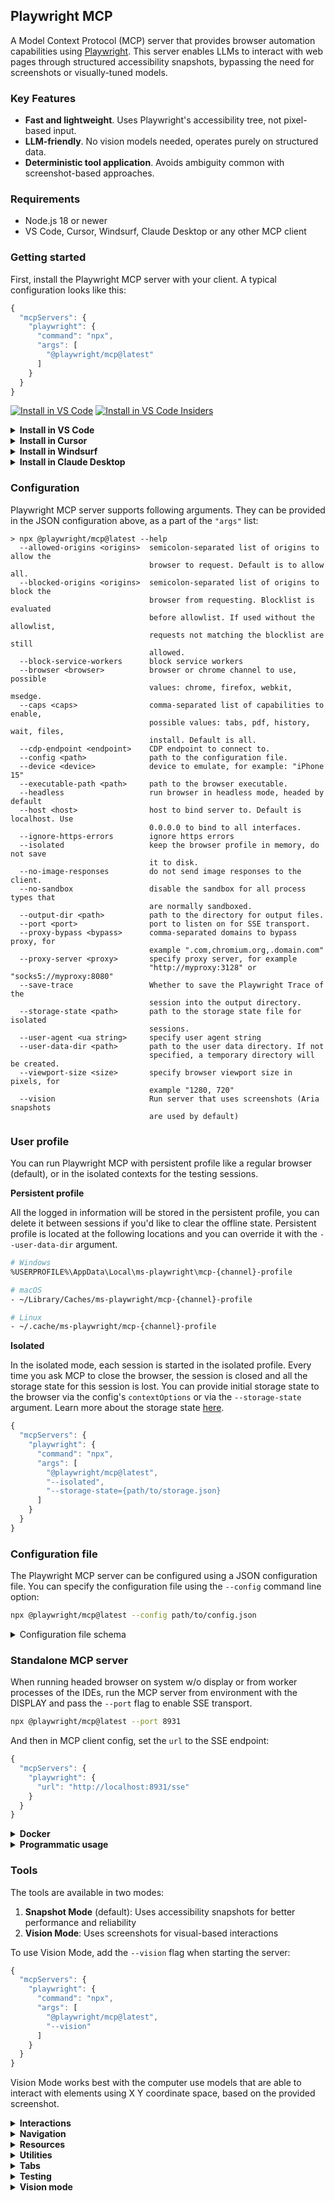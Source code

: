## Playwright MCP

A Model Context Protocol (MCP) server that provides browser automation capabilities using [Playwright](https://playwright.dev). This server enables LLMs to interact with web pages through structured accessibility snapshots, bypassing the need for screenshots or visually-tuned models.

### Key Features

- **Fast and lightweight**. Uses Playwright's accessibility tree, not pixel-based input.
- **LLM-friendly**. No vision models needed, operates purely on structured data.
- **Deterministic tool application**. Avoids ambiguity common with screenshot-based approaches.

### Requirements
- Node.js 18 or newer
- VS Code, Cursor, Windsurf, Claude Desktop or any other MCP client

<!--
// Generate using:
node utils/generate-links.js
-->

### Getting started

First, install the Playwright MCP server with your client. A typical configuration looks like this:

```js
{
  "mcpServers": {
    "playwright": {
      "command": "npx",
      "args": [
        "@playwright/mcp@latest"
      ]
    }
  }
}
```

[<img src="https://img.shields.io/badge/VS_Code-VS_Code?style=flat-square&label=Install%20Server&color=0098FF" alt="Install in VS Code">](https://insiders.vscode.dev/redirect?url=vscode%3Amcp%2Finstall%3F%257B%2522name%2522%253A%2522playwright%2522%252C%2522command%2522%253A%2522npx%2522%252C%2522args%2522%253A%255B%2522%2540playwright%252Fmcp%2540latest%2522%255D%257D) [<img alt="Install in VS Code Insiders" src="https://img.shields.io/badge/VS_Code_Insiders-VS_Code_Insiders?style=flat-square&label=Install%20Server&color=24bfa5">](https://insiders.vscode.dev/redirect?url=vscode-insiders%3Amcp%2Finstall%3F%257B%2522name%2522%253A%2522playwright%2522%252C%2522command%2522%253A%2522npx%2522%252C%2522args%2522%253A%255B%2522%2540playwright%252Fmcp%2540latest%2522%255D%257D)


<details><summary><b>Install in VS Code</b></summary>

You can also install the Playwright MCP server using the VS Code CLI:

```bash
# For VS Code
code --add-mcp '{"name":"playwright","command":"npx","args":["@playwright/mcp@latest"]}'
```

After installation, the Playwright MCP server will be available for use with your GitHub Copilot agent in VS Code.
</details>

<details>
<summary><b>Install in Cursor</b></summary>

Go to `Cursor Settings` -> `MCP` -> `Add new MCP Server`. Name to your liking, use `command` type with the command `npx @playwright/mcp`. You can also verify config or add command like arguments via clicking `Edit`.

```js
{
  "mcpServers": {
    "playwright": {
      "command": "npx",
      "args": [
        "@playwright/mcp@latest"
      ]
    }
  }
}
```
</details>

<details>
<summary><b>Install in Windsurf</b></summary>

Follow Windsuff MCP [documentation](https://docs.windsurf.com/windsurf/cascade/mcp). Use following configuration:

```js
{
  "mcpServers": {
    "playwright": {
      "command": "npx",
      "args": [
        "@playwright/mcp@latest"
      ]
    }
  }
}
```
</details>

<details>
<summary><b>Install in Claude Desktop</b></summary>

Follow the MCP install [guide](https://modelcontextprotocol.io/quickstart/user), use following configuration:

```js
{
  "mcpServers": {
    "playwright": {
      "command": "npx",
      "args": [
        "@playwright/mcp@latest"
      ]
    }
  }
}
```
</details>

### Configuration

Playwright MCP server supports following arguments. They can be provided in the JSON configuration above, as a part of the `"args"` list:

<!--- Options generated by update-readme.js -->

```
> npx @playwright/mcp@latest --help
  --allowed-origins <origins>  semicolon-separated list of origins to allow the
                               browser to request. Default is to allow all.
  --blocked-origins <origins>  semicolon-separated list of origins to block the
                               browser from requesting. Blocklist is evaluated
                               before allowlist. If used without the allowlist,
                               requests not matching the blocklist are still
                               allowed.
  --block-service-workers      block service workers
  --browser <browser>          browser or chrome channel to use, possible
                               values: chrome, firefox, webkit, msedge.
  --caps <caps>                comma-separated list of capabilities to enable,
                               possible values: tabs, pdf, history, wait, files,
                               install. Default is all.
  --cdp-endpoint <endpoint>    CDP endpoint to connect to.
  --config <path>              path to the configuration file.
  --device <device>            device to emulate, for example: "iPhone 15"
  --executable-path <path>     path to the browser executable.
  --headless                   run browser in headless mode, headed by default
  --host <host>                host to bind server to. Default is localhost. Use
                               0.0.0.0 to bind to all interfaces.
  --ignore-https-errors        ignore https errors
  --isolated                   keep the browser profile in memory, do not save
                               it to disk.
  --no-image-responses         do not send image responses to the client.
  --no-sandbox                 disable the sandbox for all process types that
                               are normally sandboxed.
  --output-dir <path>          path to the directory for output files.
  --port <port>                port to listen on for SSE transport.
  --proxy-bypass <bypass>      comma-separated domains to bypass proxy, for
                               example ".com,chromium.org,.domain.com"
  --proxy-server <proxy>       specify proxy server, for example
                               "http://myproxy:3128" or "socks5://myproxy:8080"
  --save-trace                 Whether to save the Playwright Trace of the
                               session into the output directory.
  --storage-state <path>       path to the storage state file for isolated
                               sessions.
  --user-agent <ua string>     specify user agent string
  --user-data-dir <path>       path to the user data directory. If not
                               specified, a temporary directory will be created.
  --viewport-size <size>       specify browser viewport size in pixels, for
                               example "1280, 720"
  --vision                     Run server that uses screenshots (Aria snapshots
                               are used by default)
```

<!--- End of options generated section -->

### User profile

You can run Playwright MCP with persistent profile like a regular browser (default), or in the isolated contexts for the testing sessions.

**Persistent profile**

All the logged in information will be stored in the persistent profile, you can delete it between sessions if you'd like to clear the offline state.
Persistent profile is located at the following locations and you can override it with the `--user-data-dir` argument.

```bash
# Windows
%USERPROFILE%\AppData\Local\ms-playwright\mcp-{channel}-profile

# macOS
- ~/Library/Caches/ms-playwright/mcp-{channel}-profile

# Linux
- ~/.cache/ms-playwright/mcp-{channel}-profile
```

**Isolated**

In the isolated mode, each session is started in the isolated profile. Every time you ask MCP to close the browser,
the session is closed and all the storage state for this session is lost. You can provide initial storage state
to the browser via the config's `contextOptions` or via the `--storage-state` argument. Learn more about the storage
state [here](https://playwright.dev/docs/auth).

```js
{
  "mcpServers": {
    "playwright": {
      "command": "npx",
      "args": [
        "@playwright/mcp@latest",
        "--isolated",
        "--storage-state={path/to/storage.json}
      ]
    }
  }
}
```

### Configuration file

The Playwright MCP server can be configured using a JSON configuration file. You can specify the configuration file
using the `--config` command line option:

```bash
npx @playwright/mcp@latest --config path/to/config.json
```

<details>
<summary>Configuration file schema</summary>

```typescript
{
  // Browser configuration
  browser?: {
    // Browser type to use (chromium, firefox, or webkit)
    browserName?: 'chromium' | 'firefox' | 'webkit';

    // Keep the browser profile in memory, do not save it to disk.
    isolated?: boolean;

    // Path to user data directory for browser profile persistence
    userDataDir?: string;

    // Browser launch options (see Playwright docs)
    // @see https://playwright.dev/docs/api/class-browsertype#browser-type-launch
    launchOptions?: {
      channel?: string;        // Browser channel (e.g. 'chrome')
      headless?: boolean;      // Run in headless mode
      executablePath?: string; // Path to browser executable
      // ... other Playwright launch options
    };

    // Browser context options
    // @see https://playwright.dev/docs/api/class-browser#browser-new-context
    contextOptions?: {
      viewport?: { width: number, height: number };
      // ... other Playwright context options
    };

    // CDP endpoint for connecting to existing browser
    cdpEndpoint?: string;

    // Remote Playwright server endpoint
    remoteEndpoint?: string;
  },

  // Server configuration
  server?: {
    port?: number;  // Port to listen on
    host?: string;  // Host to bind to (default: localhost)
  },

  // List of enabled capabilities
  capabilities?: Array<
    'core' |    // Core browser automation
    'tabs' |    // Tab management
    'pdf' |     // PDF generation
    'history' | // Browser history
    'wait' |    // Wait utilities
    'files' |   // File handling
    'install' | // Browser installation
    'testing'   // Testing
  >;

  // Enable vision mode (screenshots instead of accessibility snapshots)
  vision?: boolean;

  // Directory for output files
  outputDir?: string;

  // Network configuration
  network?: {
    // List of origins to allow the browser to request. Default is to allow all. Origins matching both `allowedOrigins` and `blockedOrigins` will be blocked.
    allowedOrigins?: string[];

    // List of origins to block the browser to request. Origins matching both `allowedOrigins` and `blockedOrigins` will be blocked.
    blockedOrigins?: string[];
  };
 
  /**
   * Do not send image responses to the client.
   */
  noImageResponses?: boolean;
}
```
</details>

### Standalone MCP server

When running headed browser on system w/o display or from worker processes of the IDEs,
run the MCP server from environment with the DISPLAY and pass the `--port` flag to enable SSE transport.

```bash
npx @playwright/mcp@latest --port 8931
```

And then in MCP client config, set the `url` to the SSE endpoint:

```js
{
  "mcpServers": {
    "playwright": {
      "url": "http://localhost:8931/sse"
    }
  }
}
```

<details>
<summary><b>Docker</b></summary>

**NOTE:** The Docker implementation only supports headless chromium at the moment.

```js
{
  "mcpServers": {
    "playwright": {
      "command": "docker",
      "args": ["run", "-i", "--rm", "--init", "--pull=always", "mcr.microsoft.com/playwright/mcp"]
    }
  }
}
```

You can build the Docker image yourself.

```
docker build -t mcr.microsoft.com/playwright/mcp .
```
</details>

<details>
<summary><b>Programmatic usage</b></summary>

```js
import http from 'http';

import { createConnection } from '@playwright/mcp';
import { SSEServerTransport } from '@modelcontextprotocol/sdk/server/sse.js';

http.createServer(async (req, res) => {
  // ...

  // Creates a headless Playwright MCP server with SSE transport
  const connection = await createConnection({ browser: { launchOptions: { headless: true } } });
  const transport = new SSEServerTransport('/messages', res);
  await connection.connect(transport);

  // ...
});
```
</details>

### Tools

The tools are available in two modes:

1. **Snapshot Mode** (default): Uses accessibility snapshots for better performance and reliability
2. **Vision Mode**: Uses screenshots for visual-based interactions

To use Vision Mode, add the `--vision` flag when starting the server:

```js
{
  "mcpServers": {
    "playwright": {
      "command": "npx",
      "args": [
        "@playwright/mcp@latest",
        "--vision"
      ]
    }
  }
}
```

Vision Mode works best with the computer use models that are able to interact with elements using
X Y coordinate space, based on the provided screenshot.

<!--- Tools generated by update-readme.js -->

<details>
<summary><b>Interactions</b></summary>

<!-- NOTE: This has been generated via update-readme.js -->

- **browser_snapshot**
  - Title: Page snapshot
  - Description: Capture accessibility snapshot of the current page, this is better than screenshot
  - Parameters: None
  - Read-only: **true**

<!-- NOTE: This has been generated via update-readme.js -->

- **browser_click**
  - Title: Click
  - Description: Perform click on a web page
  - Parameters:
    - `element` (string): Human-readable element description used to obtain permission to interact with the element
    - `ref` (string): Exact target element reference from the page snapshot
  - Read-only: **false**

<!-- NOTE: This has been generated via update-readme.js -->

- **browser_drag**
  - Title: Drag mouse
  - Description: Perform drag and drop between two elements
  - Parameters:
    - `startElement` (string): Human-readable source element description used to obtain the permission to interact with the element
    - `startRef` (string): Exact source element reference from the page snapshot
    - `endElement` (string): Human-readable target element description used to obtain the permission to interact with the element
    - `endRef` (string): Exact target element reference from the page snapshot
  - Read-only: **false**

<!-- NOTE: This has been generated via update-readme.js -->

- **browser_hover**
  - Title: Hover mouse
  - Description: Hover over element on page
  - Parameters:
    - `element` (string): Human-readable element description used to obtain permission to interact with the element
    - `ref` (string): Exact target element reference from the page snapshot
  - Read-only: **true**

<!-- NOTE: This has been generated via update-readme.js -->

- **browser_type**
  - Title: Type text
  - Description: Type text into editable element
  - Parameters:
    - `element` (string): Human-readable element description used to obtain permission to interact with the element
    - `ref` (string): Exact target element reference from the page snapshot
    - `text` (string): Text to type into the element
    - `submit` (boolean, optional): Whether to submit entered text (press Enter after)
    - `slowly` (boolean, optional): Whether to type one character at a time. Useful for triggering key handlers in the page. By default entire text is filled in at once.
  - Read-only: **false**

<!-- NOTE: This has been generated via update-readme.js -->

- **browser_select_option**
  - Title: Select option
  - Description: Select an option in a dropdown
  - Parameters:
    - `element` (string): Human-readable element description used to obtain permission to interact with the element
    - `ref` (string): Exact target element reference from the page snapshot
    - `values` (array): Array of values to select in the dropdown. This can be a single value or multiple values.
  - Read-only: **false**

<!-- NOTE: This has been generated via update-readme.js -->

- **browser_press_key**
  - Title: Press a key
  - Description: Press a key on the keyboard
  - Parameters:
    - `key` (string): Name of the key to press or a character to generate, such as `ArrowLeft` or `a`
  - Read-only: **false**

<!-- NOTE: This has been generated via update-readme.js -->

- **browser_wait_for**
  - Title: Wait for
  - Description: Wait for text to appear or disappear or a specified time to pass
  - Parameters:
    - `time` (number, optional): The time to wait in seconds
    - `text` (string, optional): The text to wait for
    - `textGone` (string, optional): The text to wait for to disappear
  - Read-only: **true**

<!-- NOTE: This has been generated via update-readme.js -->

- **browser_file_upload**
  - Title: Upload files
  - Description: Upload one or multiple files
  - Parameters:
    - `paths` (array): The absolute paths to the files to upload. Can be a single file or multiple files.
  - Read-only: **false**

<!-- NOTE: This has been generated via update-readme.js -->

- **browser_handle_dialog**
  - Title: Handle a dialog
  - Description: Handle a dialog
  - Parameters:
    - `accept` (boolean): Whether to accept the dialog.
    - `promptText` (string, optional): The text of the prompt in case of a prompt dialog.
  - Read-only: **false**

</details>

<details>
<summary><b>Navigation</b></summary>

<!-- NOTE: This has been generated via update-readme.js -->

- **browser_navigate**
  - Title: Navigate to a URL
  - Description: Navigate to a URL
  - Parameters:
    - `url` (string): The URL to navigate to
  - Read-only: **false**

<!-- NOTE: This has been generated via update-readme.js -->

- **browser_navigate_back**
  - Title: Go back
  - Description: Go back to the previous page
  - Parameters: None
  - Read-only: **true**

<!-- NOTE: This has been generated via update-readme.js -->

- **browser_navigate_forward**
  - Title: Go forward
  - Description: Go forward to the next page
  - Parameters: None
  - Read-only: **true**

<!-- NOTE: This has been generated via update-readme.js -->

- **browser_reload**
  - Title: Reload page
  - Description: Reload the current page
  - Parameters: None
  - Read-only: **true**

</details>

<details>
<summary><b>Resources</b></summary>

<!-- NOTE: This has been generated via update-readme.js -->

- **browser_take_screenshot**
  - Title: Take a screenshot
  - Description: Take a screenshot of the current page. You can't perform actions based on the screenshot, use browser_snapshot for actions.
  - Parameters:
    - `raw` (boolean, optional): Whether to return without compression (in PNG format). Default is false, which returns a JPEG image.
    - `filename` (string, optional): File name to save the screenshot to. Defaults to `page-{timestamp}.{png|jpeg}` if not specified.
    - `element` (string, optional): Human-readable element description used to obtain permission to screenshot the element. If not provided, the screenshot will be taken of viewport. If element is provided, ref must be provided too.
    - `ref` (string, optional): Exact target element reference from the page snapshot. If not provided, the screenshot will be taken of viewport. If ref is provided, element must be provided too.
  - Read-only: **true**

<!-- NOTE: This has been generated via update-readme.js -->

- **browser_pdf_save**
  - Title: Save as PDF
  - Description: Save page as PDF
  - Parameters:
    - `filename` (string, optional): File name to save the pdf to. Defaults to `page-{timestamp}.pdf` if not specified.
  - Read-only: **true**

<!-- NOTE: This has been generated via update-readme.js -->

- **browser_network_requests**
  - Title: List network requests
  - Description: Returns all network requests since loading the page
  - Parameters: None
  - Read-only: **true**

<!-- NOTE: This has been generated via update-readme.js -->

- **browser_console_messages**
  - Title: Get console messages
  - Description: Returns all console messages
  - Parameters: None
  - Read-only: **true**

</details>

<details>
<summary><b>Utilities</b></summary>

<!-- NOTE: This has been generated via update-readme.js -->

- **browser_install**
  - Title: Install the browser specified in the config
  - Description: Install the browser specified in the config. Call this if you get an error about the browser not being installed.
  - Parameters: None
  - Read-only: **false**

<!-- NOTE: This has been generated via update-readme.js -->

- **browser_close**
  - Title: Close browser
  - Description: Close the page
  - Parameters: None
  - Read-only: **true**

<!-- NOTE: This has been generated via update-readme.js -->

- **browser_resize**
  - Title: Resize browser window
  - Description: Resize the browser window
  - Parameters:
    - `width` (number): Width of the browser window
    - `height` (number): Height of the browser window
  - Read-only: **true**

</details>

<details>
<summary><b>Tabs</b></summary>

<!-- NOTE: This has been generated via update-readme.js -->

- **browser_tab_list**
  - Title: List tabs
  - Description: List browser tabs
  - Parameters: None
  - Read-only: **true**

<!-- NOTE: This has been generated via update-readme.js -->

- **browser_tab_new**
  - Title: Open a new tab
  - Description: Open a new tab
  - Parameters:
    - `url` (string, optional): The URL to navigate to in the new tab. If not provided, the new tab will be blank.
  - Read-only: **true**

<!-- NOTE: This has been generated via update-readme.js -->

- **browser_tab_select**
  - Title: Select a tab
  - Description: Select a tab by index
  - Parameters:
    - `index` (number): The index of the tab to select
  - Read-only: **true**

<!-- NOTE: This has been generated via update-readme.js -->

- **browser_tab_close**
  - Title: Close a tab
  - Description: Close a tab
  - Parameters:
    - `index` (number, optional): The index of the tab to close. Closes current tab if not provided.
  - Read-only: **false**

</details>

<details>
<summary><b>Testing</b></summary>

<!-- NOTE: This has been generated via update-readme.js -->

- **browser_generate_playwright_test**
  - Title: Generate a Playwright test
  - Description: Generate a Playwright test for given scenario
  - Parameters:
    - `name` (string): The name of the test
    - `description` (string): The description of the test
    - `steps` (array): The steps of the test
  - Read-only: **true**

</details>

<details>
<summary><b>Vision mode</b></summary>

<!-- NOTE: This has been generated via update-readme.js -->

- **browser_screen_capture**
  - Title: Take a screenshot
  - Description: Take a screenshot of the current page
  - Parameters: None
  - Read-only: **true**

<!-- NOTE: This has been generated via update-readme.js -->

- **browser_screen_move_mouse**
  - Title: Move mouse
  - Description: Move mouse to a given position
  - Parameters:
    - `element` (string): Human-readable element description used to obtain permission to interact with the element
    - `x` (number): X coordinate
    - `y` (number): Y coordinate
  - Read-only: **true**

<!-- NOTE: This has been generated via update-readme.js -->

- **browser_screen_click**
  - Title: Click
  - Description: Click left mouse button
  - Parameters:
    - `element` (string): Human-readable element description used to obtain permission to interact with the element
    - `x` (number): X coordinate
    - `y` (number): Y coordinate
  - Read-only: **false**

<!-- NOTE: This has been generated via update-readme.js -->

- **browser_screen_drag**
  - Title: Drag mouse
  - Description: Drag left mouse button
  - Parameters:
    - `element` (string): Human-readable element description used to obtain permission to interact with the element
    - `startX` (number): Start X coordinate
    - `startY` (number): Start Y coordinate
    - `endX` (number): End X coordinate
    - `endY` (number): End Y coordinate
  - Read-only: **false**

<!-- NOTE: This has been generated via update-readme.js -->

- **browser_screen_type**
  - Title: Type text
  - Description: Type text
  - Parameters:
    - `text` (string): Text to type into the element
    - `submit` (boolean, optional): Whether to submit entered text (press Enter after)
  - Read-only: **false**

<!-- NOTE: This has been generated via update-readme.js -->

- **browser_press_key**
  - Title: Press a key
  - Description: Press a key on the keyboard
  - Parameters:
    - `key` (string): Name of the key to press or a character to generate, such as `ArrowLeft` or `a`
  - Read-only: **false**

<!-- NOTE: This has been generated via update-readme.js -->

- **browser_wait_for**
  - Title: Wait for
  - Description: Wait for text to appear or disappear or a specified time to pass
  - Parameters:
    - `time` (number, optional): The time to wait in seconds
    - `text` (string, optional): The text to wait for
    - `textGone` (string, optional): The text to wait for to disappear
  - Read-only: **true**

<!-- NOTE: This has been generated via update-readme.js -->

- **browser_file_upload**
  - Title: Upload files
  - Description: Upload one or multiple files
  - Parameters:
    - `paths` (array): The absolute paths to the files to upload. Can be a single file or multiple files.
  - Read-only: **false**

<!-- NOTE: This has been generated via update-readme.js -->

- **browser_handle_dialog**
  - Title: Handle a dialog
  - Description: Handle a dialog
  - Parameters:
    - `accept` (boolean): Whether to accept the dialog.
    - `promptText` (string, optional): The text of the prompt in case of a prompt dialog.
  - Read-only: **false**

</details>


<!--- End of tools generated section -->
